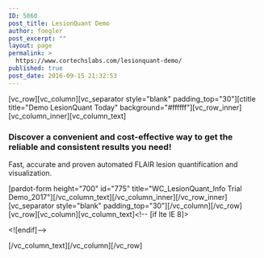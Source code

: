 ```yaml
---
ID: 5860
post_title: LesionQuant Demo
author: foegler
post_excerpt: ""
layout: page
permalink: >
  https://www.cortechslabs.com/lesionquant-demo/
published: true
post_date: 2016-09-15 21:32:53
---
```

[vc_row][vc_column][vc_separator style="blank" padding_top="30"][ctitle title="Demo LesionQuant Today" background="#ffffff"][vc_row_inner][vc_column_inner][vc_column_text]
<h3>Discover a convenient and cost-effective way to get the reliable and consistent results you need!</h3>
Fast, accurate and proven automated FLAIR lesion quantification and visualization.

[pardot-form height="700" id="775" title="WC_LesionQuant_Info Trial Demo_2017"][/vc_column_text][/vc_column_inner][/vc_row_inner][vc_separator style="blank" padding_top="30"][/vc_column][/vc_row][vc_row][vc_column][vc_column_text]<!-- [if lte IE 8]>
<script charset="utf-8" type="text/javascript" src="//js.hsforms.net/forms/v2-legacy.js"></script>
<![endif]-->
<script src="//js.hsforms.net/forms/v2.js" type="text/javascript" charset="utf-8"></script>
<script>// <![CDATA[ hbspt.forms.create({ portalId: '343740', formId: '6fa9cab3-1fc5-433d-84ea-c012ca870581' }); // ]]></script>
[/vc_column_text][/vc_column][/vc_row]